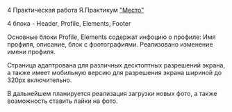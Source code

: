 4 Практическая работа Я.Практикум <a href=https:/>"Место"</a>

4 блока - Header, Profile, Elements, Footer

Основные блоки Profile, Elements содержат инфоцию о профиле: Имя профиля, описание, блок с фоотографиями.
Реализовано изменение имени профиля.

Страница адаптрована для различных десктоптных разрешений экрана, а также имеет мобильную версию  для разрешения экрана шириной до 320px включительно.

В дальнейшем планируется реализация загрузки новых фото, а также возможность ставить лайки на фото. 


